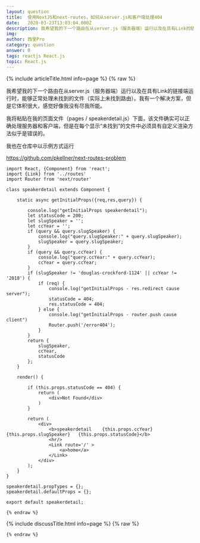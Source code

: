 ```yaml
---
layout: question
title:  使用NextJS和next-routes，如何从server.js和客户端处理404
date:   2020-03-23T13:03:04.000Z
description: 我希望我的下一个路由在从server.js（服务器端）运行以及在具有Link的链接端运行时，能够正常处理未找到的文件（实际上未找到路由）。我有一个解决方案...
img: 
author: 西里Pro
category: question
answer: 0
tags: reactjs React.js
topic: React.js
---
```

<div class="article-root">
  <div class="article">
    {% include articleTitle.html info=page %}
    {% raw %}
    <div class="article-content"><p><font style="vertical-align: inherit;"><font style="vertical-align: inherit;">我希望我的下一个路由在从server.js（服务器端）运行以及在具有Link的链接端运行时，能够正常处理未找到的文件（实际上未找到路由）。</font><font style="vertical-align: inherit;">我有一个解决方案，但是它体积很大，感觉好像我没有尽我所能。</font></font></p>

<p><font style="vertical-align: inherit;"><font style="vertical-align: inherit;">我将粘贴在我的页面文件（pages / speakerdetail.js）下面，该文件确实可以正确处理服务器和客户端，但是在每个显示“未找到”的文件中必须具有自定义渲染方法似乎是错误的。</font></font></p>

<p><font style="vertical-align: inherit;"><font style="vertical-align: inherit;">我也在仓库中以示例方式运行</font></font></p>

<p><a href="https://github.com/pkellner/next-routes-problem" rel="noreferrer"><font style="vertical-align: inherit;"><font style="vertical-align: inherit;">https://github.com/pkellner/next-routes-problem</font></font></a></p>

<pre><code>import React, {Component} from 'react';<font></font>
import {Link} from '../routes'<font></font>
import Router from 'next/router'<font></font>
<font></font>
class speakerdetail extends Component {<font></font>
<font></font>
    static async getInitialProps({req,res,query}) {<font></font>
<font></font>
        console.log("getInitialProps speakerdetail");<font></font>
        let statusCode = 200;<font></font>
        let slugSpeaker = '';<font></font>
        let ccYear = '';<font></font>
        if (query &amp;&amp; query.slugSpeaker) {<font></font>
            console.log("query.slugSpeaker:" + query.slugSpeaker);<font></font>
            slugSpeaker = query.slugSpeaker;<font></font>
        }<font></font>
        if (query &amp;&amp; query.ccYear) {<font></font>
            console.log("query.ccYear:" + query.ccYear);<font></font>
            ccYear = query.ccYear;<font></font>
        }<font></font>
        if (slugSpeaker != 'douglas-crockford-1124' || ccYear != '2018') {<font></font>
            if (req) {<font></font>
                console.log("getInitialProps - res.redirect cause server");<font></font>
                statusCode = 404;<font></font>
                res.statusCode = 404;<font></font>
            } else {<font></font>
                console.log("getInitialProps - router.push cause client")<font></font>
                Router.push('/error404');<font></font>
            }<font></font>
        }<font></font>
        return {<font></font>
            slugSpeaker,<font></font>
            ccYear,<font></font>
            statusCode<font></font>
        };<font></font>
    }<font></font>
<font></font>
    render() {<font></font>
<font></font>
        if (this.props.statusCode == 404) {<font></font>
            return (<font></font>
                &lt;div&gt;Not Found&lt;/div&gt;<font></font>
            )<font></font>
        }<font></font>
<font></font>
        return (<font></font>
            &lt;div&gt;<font></font>
                &lt;b&gt;speakerdetail    {this.props.ccYear}   {this.props.slugSpeaker}   {this.props.statusCode}&lt;/b&gt;<font></font>
                &lt;hr/&gt;<font></font>
                &lt;Link route='/' &gt;<font></font>
                    &lt;a&gt;home&lt;/a&gt;<font></font>
                &lt;/Link&gt;<font></font>
            &lt;/div&gt;<font></font>
        );<font></font>
    }<font></font>
}<font></font>
<font></font>
speakerdetail.propTypes = {};<font></font>
speakerdetail.defaultProps = {};<font></font>
<font></font>
export default speakerdetail;<font></font>
</code></pre></div>
    {% endraw %}
  </div>

  <div class="discuss-wrapper">
    {% include discussTitle.html info=page %}
    {% raw %}
    
    {% endraw %}
  </div>
<div>
